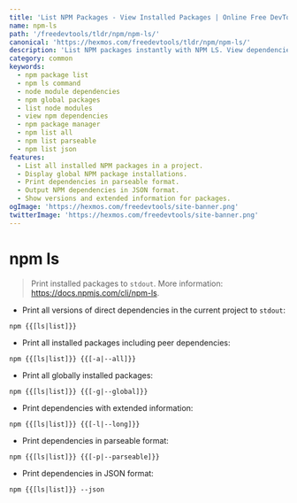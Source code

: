 ```yaml
---
title: 'List NPM Packages - View Installed Packages | Online Free DevTools by Hexmos'
name: npm-ls
path: '/freedevtools/tldr/npm/npm-ls/'
canonical: 'https://hexmos.com/freedevtools/tldr/npm/npm-ls/'
description: 'List NPM packages instantly with NPM LS. View dependencies, versions, and global installations using the command line. Free online tool, no registration required.'
category: common
keywords:
  - npm package list
  - npm ls command
  - node module dependencies
  - npm global packages
  - list node modules
  - view npm dependencies
  - npm package manager
  - npm list all
  - npm list parseable
  - npm list json
features:
  - List all installed NPM packages in a project.
  - Display global NPM package installations.
  - Print dependencies in parseable format.
  - Output NPM dependencies in JSON format.
  - Show versions and extended information for packages.
ogImage: 'https://hexmos.com/freedevtools/site-banner.png'
twitterImage: 'https://hexmos.com/freedevtools/site-banner.png'
---
```


# npm ls

> Print installed packages to `stdout`.
> More information: <https://docs.npmjs.com/cli/npm-ls>.

- Print all versions of direct dependencies in the current project to `stdout`:

`npm {{[ls|list]}}`

- Print all installed packages including peer dependencies:

`npm {{[ls|list]}} {{[-a|--all]}}`

- Print all globally installed packages:

`npm {{[ls|list]}} {{[-g|--global]}}`

- Print dependencies with extended information:

`npm {{[ls|list]}} {{[-l|--long]}}`

- Print dependencies in parseable format:

`npm {{[ls|list]}} {{[-p|--parseable]}}`

- Print dependencies in JSON format:

`npm {{[ls|list]}} --json`
